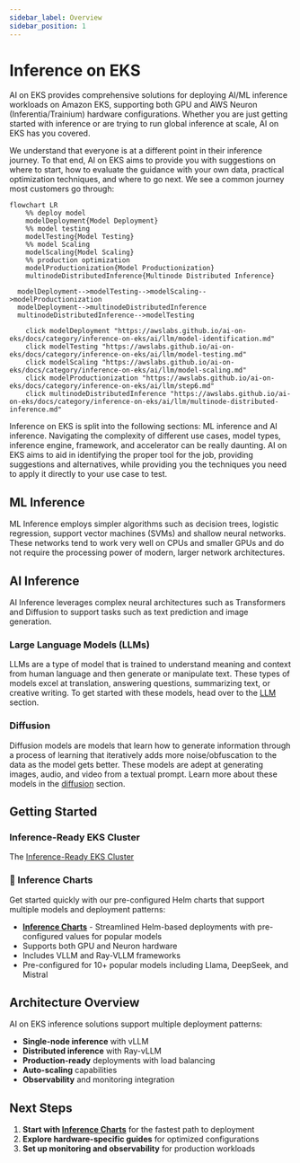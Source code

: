 ```yaml
---
sidebar_label: Overview
sidebar_position: 1
---
```


# Inference on EKS

AI on EKS provides comprehensive solutions for deploying AI/ML inference workloads on Amazon EKS, supporting both GPU
and AWS Neuron (Inferentia/Trainium) hardware configurations. Whether you are just getting started with inference or are
trying to run global inference at scale, AI on EKS has you covered.

We understand that everyone is at a different point in their inference journey. To that end, AI on EKS aims to provide
you with suggestions on where to start, how to evaluate the guidance with your own data, practical optimization
techniques, and where to go next. We see a common journey most customers go through:

```mermaid
flowchart LR
    %% deploy model
    modelDeployment{Model Deployment}
    %% model testing
    modelTesting{Model Testing}
    %% model Scaling
    modelScaling{Model Scaling}
    %% production optimization
    modelProductionization{Model Productionization}
    multinodeDistributedInference{Multinode Distributed Inference}

  modelDeployment-->modelTesting-->modelScaling-->modelProductionization
  modelDeployment-->multinodeDistributedInference
  multinodeDistributedInference-->modelTesting

    click modelDeployment "https://awslabs.github.io/ai-on-eks/docs/category/inference-on-eks/ai/llm/model-identification.md"
    click modelTesting "https://awslabs.github.io/ai-on-eks/docs/category/inference-on-eks/ai/llm/model-testing.md"
    click modelScaling "https://awslabs.github.io/ai-on-eks/docs/category/inference-on-eks/ai/llm/model-scaling.md"
    click modelProductionization "https://awslabs.github.io/ai-on-eks/docs/category/inference-on-eks/ai/llm/step6.md"
    click multinodeDistributedInference "https://awslabs.github.io/ai-on-eks/docs/category/inference-on-eks/ai/llm/multinode-distributed-inference.md"
```

Inference on EKS is split into the following sections: ML inference and AI inference. Navigating the complexity of different use cases, model types, inference engine, framework, and accelerator can be
really daunting. AI on EKS aims to aid in identifying the proper tool for the job, providing suggestions and
alternatives, while providing you the techniques you need to apply it directly to your use case to test.

## ML Inference

ML Inference employs simpler algorithms such as decision trees, logistic regression, support vector machines (SVMs) and
shallow neural networks. These networks tend to work very well on CPUs and smaller GPUs and do not require the
processing power of modern, larger network architectures.

## AI Inference

AI Inference leverages complex neural architectures such as Transformers and Diffusion to support tasks such as text
prediction and image generation.

### Large Language Models (LLMs)

LLMs are a type of model that is trained to understand meaning and context from human language and then generate or
manipulate text. These types of models excel at translation, answering questions, summarizing text, or creative writing.
To get started with these models, head over to the [LLM](./ai/llm/model-identification.md) section.

### Diffusion

Diffusion models are models that learn how to generate information through a process of learning that iteratively adds
more noise/obfuscation to the data as the model gets better. These models are adept at generating images, audio, and
video from a textual prompt. Learn more about these models in the [diffusion](#) section.

## Getting Started

### Inference-Ready EKS Cluster

The [Inference-Ready EKS Cluster](../../infra/inference-ready-cluster.md)

### 🚀 Inference Charts

Get started quickly with our pre-configured Helm charts that support multiple models and deployment patterns:

- **[Inference Charts](./inference-charts.md)** - Streamlined Helm-based deployments with pre-configured values for
  popular models
- Supports both GPU and Neuron hardware
- Includes VLLM and Ray-VLLM frameworks
- Pre-configured for 10+ popular models including Llama, DeepSeek, and Mistral

## Architecture Overview

AI on EKS inference solutions support multiple deployment patterns:

- **Single-node inference** with vLLM
- **Distributed inference** with Ray-vLLM
- **Production-ready** deployments with load balancing
- **Auto-scaling** capabilities
- **Observability** and monitoring integration

## Next Steps

1. **Start with [Inference Charts](./inference-charts.md)** for the fastest path to deployment
2. **Explore hardware-specific guides** for optimized configurations
3. **Set up monitoring and observability** for production workloads
